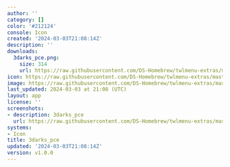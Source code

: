 ```yaml
---
author: ''
category: []
color: '#212124'
console: Icon
created: '2024-03-03T21:08:14Z'
description: ''
downloads:
  3darks_pce.png:
    size: 314
    url: https://raw.githubusercontent.com/DS-Homebrew/twlmenu-extras/master/_nds/TWiLightMenu/icons/3darks_pce.png
icon: https://raw.githubusercontent.com/DS-Homebrew/twlmenu-extras/master/_nds/TWiLightMenu/icons/3darks_pce.png
image: https://raw.githubusercontent.com/DS-Homebrew/twlmenu-extras/master/_nds/TWiLightMenu/icons/3darks_pce.png
last_updated: 2024-03-03 at 21:08 (UTC)
layout: app
license: ''
screenshots:
- description: 3darks_pce
  url: https://raw.githubusercontent.com/DS-Homebrew/twlmenu-extras/master/_nds/TWiLightMenu/icons/3darks_pce.png
systems:
- Icon
title: 3darks_pce
updated: '2024-03-03T21:08:14Z'
version: v1.0.0
---
```

